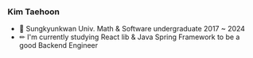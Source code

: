 ### Kim Taehoon 
- 🏫 Sungkyunkwan Univ. Math & Software undergraduate 2017 ~ 2024
- ✏ I'm currently studying React lib & Java Spring Framework to be a good Backend Engineer
